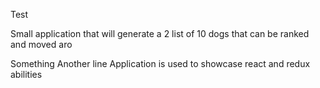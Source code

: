 Test

Small application that will generate a 2 list of 10 dogs that can be ranked and moved aro



Something
Another line
Application is used to showcase react and redux abilities
